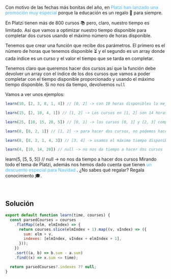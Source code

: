 Con motivo de las fechas más bonitas del año, en <span style="color: #4db8ff">Platzi han lanzado una promoción muy especial </span> porque la educación es un regalo 🎁 para siempre.

En Platzi tienen más de 800 cursos 📚 pero, claro, nuestro tiempo es limitado. Así que vamos a optimizar nuestro tiempo disponible para completar dos cursos usando el máximo número de horas disponible.

Tenemos que crear una función que recibe dos parámetros. El primero es el número de horas que tenemos disponible ⏳ y el segundo es un array donde cada índice es un curso y el valor el tiempo que se tarda en completar.

Tenemos claro que queremos hacer dos cursos así que la función debe devolver un array con el índice de los dos cursos que vamos a poder completar con el tiempo disponible proporcionado y usando el máximo tiempo disponible. Si no nos da tiempo, devolvemos `null`

Vamos a ver unos ejemplos:

```js
learn(10, [2, 3, 8, 1, 4]) // [0, 2] -> con 10 horas disponibles lo mejor es que completemos los cursos en el índice 0 y 2.

learn(15, [2, 10, 4, 1]) // [1, 2] -> Los cursos en [1, 2] son 14 horas, es la mejor opción.

learn(25, [10, 15, 20, 5]) // [0, 1] -> los cursos [0, 1] y [2, 3] completan exactamente con 25 horas pero siempre devolvemos el primero que encontremos

learn(8, [8, 2, 1]) // [1, 2] -> para hacer dos cursos, no podemos hacer el de 8 horas, así que devolvemos el de 1 y 2.

learn(8, [8, 2, 1, 4, 3]) // [3, 4] -> usamos el máximo tiempo disponible así que [3, 4] usa 7 horas y el [1, 2] sólo usaría 3 horas.

learn(4, [10, 14, 20]) // null -> no nos da tiempo a hacer dos cursos
```

learn(5, [5, 5, 5]) // null -> no nos da tiempo a hacer dos cursos
Mirando todo el tema de Platzi, además nos hemos dado cuenta que tienen <span style="color: #4db8ff"> un descuento especial para Navidad </span>. ¿No sabes qué regalar? Regala conocimiento 🎓.

<br>

## **Solución**

```js
export default function learn(time, courses) {
  const parsedCourses = courses
    .flatMap((elm, elmIndex) => {
      return courses.slice(elmIndex + 1).map((v, vIndex) => ({
        sum: elm + v,
        indexes: [elmIndex, vIndex + elmIndex + 1],
      }));
    })
    .sort((a, b) => b.sum - a.sum)
    .find((x) => x.sum <= time);

  return parsedCourses?.indexes ?? null;
}
```
